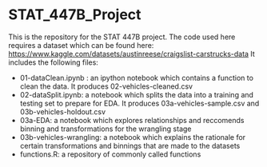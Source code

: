 # STAT_447B_Project
This is the repository for the STAT 447B project.
The code used here requires a dataset which can be found here: https://www.kaggle.com/datasets/austinreese/craigslist-carstrucks-data
It includes the following files:
<ul>
<li> 01-dataClean.ipynb : an ipython notebook which contains a function to clean the data. It produces 02-vehicles-cleaned.csv </li>
<li> 02-dataSplit.ipynb: a notebook which splits the data into a training and testing set to prepare for EDA. It produces 03a-vehicles-sample.csv and 03b-vehicles-holdout.csv </li>
<li> 03a-EDA: a notebook which explores relationships and reccomends binning and transformations for the wrangling stage </li>
<li> 03b-vehicles-wrangling: a notebook which explains the rationale for certain transformations and binnings that are made to the datasets </li>
<li> functions.R: a repository of commonly called functions </li>
</ul>
